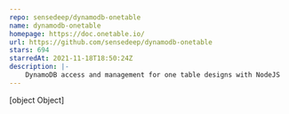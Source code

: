 ```yaml
---
repo: sensedeep/dynamodb-onetable
name: dynamodb-onetable
homepage: https://doc.onetable.io/
url: https://github.com/sensedeep/dynamodb-onetable
stars: 694
starredAt: 2021-11-18T18:50:24Z
description: |-
    DynamoDB access and management for one table designs with NodeJS
---
```


[object Object]
